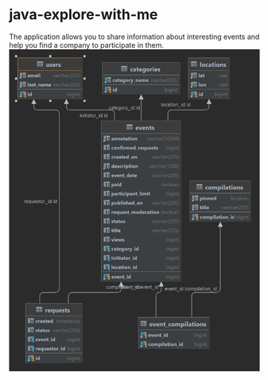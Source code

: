 # java-explore-with-me
The application allows you to share information about interesting events and help you find a company to participate in them.
![img.png](img.png)